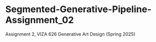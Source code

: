 # Segmented-Generative-Pipeline-Assignment_02
Assignment 2, VIZA 626 Generative Art Design (Spring 2025)
